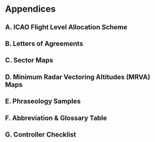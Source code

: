 # Appendices
## A. ICAO Flight Level Allocation Scheme


## B. Letters of Agreements


## C. Sector Maps


## D. Minimum Radar Vectoring Altitudes (MRVA) Maps


## E. Phraseology Samples


## F. Abbreviation & Glossary Table


## G. Controller Checklist